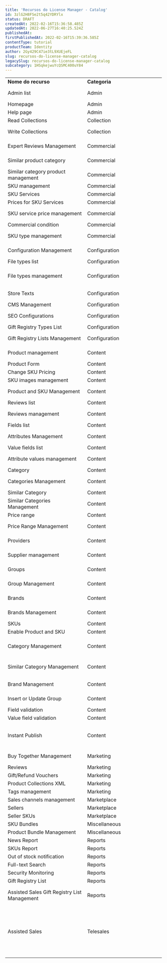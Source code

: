 ```yaml
---
title: 'Recursos do License Manager - Catalog'
id: 3zlG2H8FSe2t5q42YDRYlx
status: DRAFT
createdAt: 2022-02-16T15:36:58.485Z
updatedAt: 2022-06-27T16:40:25.524Z
publishedAt: 
firstPublishedAt: 2022-02-16T15:39:36.585Z
contentType: tutorial
productTeam: Identity
author: 2Gy429C47ie3tL9XUEjeFL
slug: recursos-do-license-manager-catalog
legacySlug: recursos-do-license-manager-catalog
subcategory: 1HSqkejwuYcQSMC400uY84
---
```


<table class="w-100 center mv7 bb b--gray" style="border-spacing: 0px; border-collapse: collapse;">
  <tr class="bb b--muted-3">
   <td class="t-body pa5" style="min-width: 15rem;"><strong>Nome do recurso</strong>
   </td>
   <td class="t-body pa5" style="min-width: 15rem;"><strong>Categoria</strong>
   </td>
   <td class="t-body pa5" style="min-width: 15rem;"><strong>Descrição</strong>
   </td>
  </tr>
  <tr class="bb b--muted-3">
   <td class="t-body pa5" style="min-width: 15rem;">Admin list
   </td>
   <td class="t-body pa5" style="min-width: 15rem;">Admin
   </td>
   <td class="t-body pa5" style="min-width: 15rem;">Lista os administradores do sistema
   </td>
  </tr>
  <tr class="bb b--muted-3">
   <td class="t-body pa5" style="min-width: 15rem;">Homepage
   </td>
   <td class="t-body pa5" style="min-width: 15rem;">Admin
   </td>
   <td class="t-body pa5" style="min-width: 15rem;">Página Inicial
   </td>
  </tr>
  <tr class="bb b--muted-3">
   <td class="t-body pa5" style="min-width: 15rem;">Help page
   </td>
   <td class="t-body pa5" style="min-width: 15rem;">Admin
   </td>
   <td class="t-body pa5" style="min-width: 15rem;">Página inicial de ajuda
   </td>
  </tr>
  <tr class="bb b--muted-3">
   <td class="t-body pa5" style="min-width: 15rem;">Read Collections
   </td>
   <td class="t-body pa5" style="min-width: 15rem;">Collection
   </td>
   <td class="t-body pa5" style="min-width: 15rem;">Permite visualizar coleções
   </td>
  </tr>
  <tr class="bb b--muted-3">
   <td class="t-body pa5" style="min-width: 15rem;">Write Collections
   </td>
   <td class="t-body pa5" style="min-width: 15rem;">Collection
   </td>
   <td class="t-body pa5" style="min-width: 15rem;">Permite criar uma nova coleção de produtos
   </td>
  </tr>
  <tr class="bb b--muted-3">
   <td class="t-body pa5" style="min-width: 15rem;">Expert Reviews Management
   </td>
   <td class="t-body pa5" style="min-width: 15rem;">Commercial
   </td>
   <td class="t-body pa5" style="min-width: 15rem;">Formulário de cadastro de opinião de especialistas
   </td>
  </tr>
  <tr class="bb b--muted-3">
   <td class="t-body pa5" style="min-width: 15rem;">Similar product category
   </td>
   <td class="t-body pa5" style="min-width: 15rem;">Commercial
   </td>
   <td class="t-body pa5" style="min-width: 15rem;">Adicionar uma categoria similar ao produto
   </td>
  </tr>
  <tr class="bb b--muted-3">
   <td class="t-body pa5" style="min-width: 15rem;">Similar category product management
   </td>
   <td class="t-body pa5" style="min-width: 15rem;">Commercial
   </td>
   <td class="t-body pa5" style="min-width: 15rem;">Cadastro de produto categoria similar
   </td>
  </tr>
  <tr class="bb b--muted-3">
   <td class="t-body pa5" style="min-width: 15rem;">SKU management
   </td>
   <td class="t-body pa5" style="min-width: 15rem;">Commercial
   </td>
   <td class="t-body pa5" style="min-width: 15rem;">Formulário de cadastro de sku
   </td>
  </tr>
  <tr class="bb b--muted-3">
   <td class="t-body pa5" style="min-width: 15rem;">SKU Services
   </td>
   <td class="t-body pa5" style="min-width: 15rem;">Commercial
   </td>
   <td class="t-body pa5" style="min-width: 15rem;">Serviços de SKU
   </td>
  </tr>
  <tr class="bb b--muted-3">
   <td class="t-body pa5" style="min-width: 15rem;">Prices for SKU Services
   </td>
   <td class="t-body pa5" style="min-width: 15rem;">Commercial
   </td>
   <td class="t-body pa5" style="min-width: 15rem;">Lista de valores de serviços SKU
   </td>
  </tr>
  <tr class="bb b--muted-3">
   <td class="t-body pa5" style="min-width: 15rem;">SKU service price management
   </td>
   <td class="t-body pa5" style="min-width: 15rem;">Commercial
   </td>
   <td class="t-body pa5" style="min-width: 15rem;">Formulário para cadastro de valor para serviço SKU
   </td>
  </tr>
  <tr class="bb b--muted-3">
   <td class="t-body pa5" style="min-width: 15rem;">Commercial condition
   </td>
   <td class="t-body pa5" style="min-width: 15rem;">Commercial
   </td>
   <td class="t-body pa5" style="min-width: 15rem;">Definição das políticas comerciais
   </td>
  </tr>
  <tr class="bb b--muted-3">
   <td class="t-body pa5" style="min-width: 15rem;">SKU type management
   </td>
   <td class="t-body pa5" style="min-width: 15rem;">Commercial
   </td>
   <td class="t-body pa5" style="min-width: 15rem;">Formulário para cadastro de tipos de serviços de SKU
   </td>
  </tr>
  <tr class="bb b--muted-3">
   <td class="t-body pa5" style="min-width: 15rem;">Configuration Management
   </td>
   <td class="t-body pa5" style="min-width: 15rem;">Configuration
   </td>
   <td class="t-body pa5" style="min-width: 15rem;">Formulário de cadastro de configuração
   </td>
  </tr>
  <tr class="bb b--muted-3">
   <td class="t-body pa5" style="min-width: 15rem;">File types list
   </td>
   <td class="t-body pa5" style="min-width: 15rem;">Configuration
   </td>
   <td class="t-body pa5" style="min-width: 15rem;">Lista de tipos de arquivos
   </td>
  </tr>
  <tr class="bb b--muted-3">
   <td class="t-body pa5" style="min-width: 15rem;">File types management
   </td>
   <td class="t-body pa5" style="min-width: 15rem;">Configuration
   </td>
   <td class="t-body pa5" style="min-width: 15rem;">Formulário para cadastro de tamanhos padrão de imagem e demais arquivos
   </td>
  </tr>
  <tr class="bb b--muted-3">
   <td class="t-body pa5" style="min-width: 15rem;">Store Texts
   </td>
   <td class="t-body pa5" style="min-width: 15rem;">Configuration
   </td>
   <td class="t-body pa5" style="min-width: 15rem;">Ferramenta do desenvolvedor com todos os textos base da loja
   </td>
  </tr>
  <tr class="bb b--muted-3">
   <td class="t-body pa5" style="min-width: 15rem;">CMS Management
   </td>
   <td class="t-body pa5" style="min-width: 15rem;">Configuration
   </td>
   <td class="t-body pa5" style="min-width: 15rem;">Configurações do CMS (Portal)
   </td>
  </tr>
  <tr class="bb b--muted-3">
   <td class="t-body pa5" style="min-width: 15rem;">SEO Configurations
   </td>
   <td class="t-body pa5" style="min-width: 15rem;">Configuration
   </td>
   <td class="t-body pa5" style="min-width: 15rem;">Configurações de Conteudos SEO (Robots.txt)
   </td>
  </tr>
  <tr class="bb b--muted-3">
   <td class="t-body pa5" style="min-width: 15rem;">Gift Registry Types List
   </td>
   <td class="t-body pa5" style="min-width: 15rem;">Configuration
   </td>
   <td class="t-body pa5" style="min-width: 15rem;">Listagem de Tipos de Listas
   </td>
  </tr>
  <tr class="bb b--muted-3">
   <td class="t-body pa5" style="min-width: 15rem;">Gift Registry Lists Management
   </td>
   <td class="t-body pa5" style="min-width: 15rem;">Configuration
   </td>
   <td class="t-body pa5" style="min-width: 15rem;">Formulário de criação e edição de tipos de lista (GiftList)
   </td>
  </tr>
  <tr class="bb b--muted-3">
   <td class="t-body pa5" style="min-width: 15rem;">Product management
   </td>
   <td class="t-body pa5" style="min-width: 15rem;">Content
   </td>
   <td class="t-body pa5" style="min-width: 15rem;">Visualizar a tela de cadastro e alteração de produto
   </td>
  </tr>
  <tr class="bb b--muted-3">
   <td class="t-body pa5" style="min-width: 15rem;">Product Form
   </td>
   <td class="t-body pa5" style="min-width: 15rem;">Content
   </td>
   <td class="t-body pa5" style="min-width: 15rem;">Acesso à tela do produto
   </td>
  </tr>
  <tr class="bb b--muted-3">
   <td class="t-body pa5" style="min-width: 15rem;">Change SKU Pricing
   </td>
   <td class="t-body pa5" style="min-width: 15rem;">Content
   </td>
   <td class="t-body pa5" style="min-width: 15rem;">Alterar preços de SKUs
   </td>
  </tr>
  <tr class="bb b--muted-3">
   <td class="t-body pa5" style="min-width: 15rem;">SKU images management
   </td>
   <td class="t-body pa5" style="min-width: 15rem;">Content
   </td>
   <td class="t-body pa5" style="min-width: 15rem;">Inserir e alterar imagens de SKU
   </td>
  </tr>
  <tr class="bb b--muted-3">
   <td class="t-body pa5" style="min-width: 15rem;">Product and SKU Management
   </td>
   <td class="t-body pa5" style="min-width: 15rem;">Content
   </td>
   <td class="t-body pa5" style="min-width: 15rem;">Alteração e inclusão de produto e SKU
   </td>
  </tr>
  <tr class="bb b--muted-3">
   <td class="t-body pa5" style="min-width: 15rem;">Reviews list
   </td>
   <td class="t-body pa5" style="min-width: 15rem;">Content
   </td>
   <td class="t-body pa5" style="min-width: 15rem;">Lista todas as avaliações
   </td>
  </tr>
  <tr class="bb b--muted-3">
   <td class="t-body pa5" style="min-width: 15rem;">Reviews management
   </td>
   <td class="t-body pa5" style="min-width: 15rem;">Content
   </td>
   <td class="t-body pa5" style="min-width: 15rem;">Formulário de cadastro de avaliação
   </td>
  </tr>
  <tr class="bb b--muted-3">
   <td class="t-body pa5" style="min-width: 15rem;">Fields list
   </td>
   <td class="t-body pa5" style="min-width: 15rem;">Content
   </td>
   <td class="t-body pa5" style="min-width: 15rem;">Lista todos os campos do sistema
   </td>
  </tr>
  <tr class="bb b--muted-3">
   <td class="t-body pa5" style="min-width: 15rem;">Attributes Management
   </td>
   <td class="t-body pa5" style="min-width: 15rem;">Content
   </td>
   <td class="t-body pa5" style="min-width: 15rem;">Formulário para cadastro de campos
   </td>
  </tr>
  <tr class="bb b--muted-3">
   <td class="t-body pa5" style="min-width: 15rem;">Value fields list
   </td>
   <td class="t-body pa5" style="min-width: 15rem;">Content
   </td>
   <td class="t-body pa5" style="min-width: 15rem;">Liste de valores de um campo
   </td>
  </tr>
  <tr class="bb b--muted-3">
   <td class="t-body pa5" style="min-width: 15rem;">Attribute values management
   </td>
   <td class="t-body pa5" style="min-width: 15rem;">Content
   </td>
   <td class="t-body pa5" style="min-width: 15rem;">Formulário de cadastro de um campo
   </td>
  </tr>
  <tr class="bb b--muted-3">
   <td class="t-body pa5" style="min-width: 15rem;">Category
   </td>
   <td class="t-body pa5" style="min-width: 15rem;">Content
   </td>
   <td class="t-body pa5" style="min-width: 15rem;">Lista todas as categorias
   </td>
  </tr>
  <tr class="bb b--muted-3">
   <td class="t-body pa5" style="min-width: 15rem;">Categories Management
   </td>
   <td class="t-body pa5" style="min-width: 15rem;">Content
   </td>
   <td class="t-body pa5" style="min-width: 15rem;">Formulário de cadastro de categoria
   </td>
  </tr>
  <tr class="bb b--muted-3">
   <td class="t-body pa5" style="min-width: 15rem;">Similar Category
   </td>
   <td class="t-body pa5" style="min-width: 15rem;">Content
   </td>
   <td class="t-body pa5" style="min-width: 15rem;">Lista todas as categorias similares
   </td>
  </tr>
  <tr class="bb b--muted-3">
   <td class="t-body pa5" style="min-width: 15rem;">Similar Categories Management
   </td>
   <td class="t-body pa5" style="min-width: 15rem;">Content
   </td>
   <td class="t-body pa5" style="min-width: 15rem;">Formulário de categorias similares
   </td>
  </tr>
  <tr class="bb b--muted-3">
   <td class="t-body pa5" style="min-width: 15rem;">Price range
   </td>
   <td class="t-body pa5" style="min-width: 15rem;">Content
   </td>
   <td class="t-body pa5" style="min-width: 15rem;">Lista todas as faixas de preços
   </td>
  </tr>
  <tr class="bb b--muted-3">
   <td class="t-body pa5" style="min-width: 15rem;">Price Range Management
   </td>
   <td class="t-body pa5" style="min-width: 15rem;">Content
   </td>
   <td class="t-body pa5" style="min-width: 15rem;">Formulário para cadastro de preços
   </td>
  </tr>
  <tr class="bb b--muted-3">
   <td class="t-body pa5" style="min-width: 15rem;">Providers
   </td>
   <td class="t-body pa5" style="min-width: 15rem;">Content
   </td>
   <td class="t-body pa5" style="min-width: 15rem;">Lista os fornecedores cadastros no sistema
   </td>
  </tr>
  <tr class="bb b--muted-3">
   <td class="t-body pa5" style="min-width: 15rem;">Supplier management
   </td>
   <td class="t-body pa5" style="min-width: 15rem;">Content
   </td>
   <td class="t-body pa5" style="min-width: 15rem;">Formulário de cadastro de fornecedor
   </td>
  </tr>
  <tr class="bb b--muted-3">
   <td class="t-body pa5" style="min-width: 15rem;">Groups
   </td>
   <td class="t-body pa5" style="min-width: 15rem;">Content
   </td>
   <td class="t-body pa5" style="min-width: 15rem;">Lista todos os grupos de categoria
   </td>
  </tr>
  <tr class="bb b--muted-3">
   <td class="t-body pa5" style="min-width: 15rem;">Group Management
   </td>
   <td class="t-body pa5" style="min-width: 15rem;">Content
   </td>
   <td class="t-body pa5" style="min-width: 15rem;">Formulário de cadastro de grupos de categoria
   </td>
  </tr>
  <tr class="bb b--muted-3">
   <td class="t-body pa5" style="min-width: 15rem;">Brands
   </td>
   <td class="t-body pa5" style="min-width: 15rem;">Content
   </td>
   <td class="t-body pa5" style="min-width: 15rem;">Lista todas as marcas cadastradas
   </td>
  </tr>
  <tr class="bb b--muted-3">
   <td class="t-body pa5" style="min-width: 15rem;">Brands Management
   </td>
   <td class="t-body pa5" style="min-width: 15rem;">Content
   </td>
   <td class="t-body pa5" style="min-width: 15rem;">Formulário para cadastro de marcas
   </td>
  </tr>
  <tr class="bb b--muted-3">
   <td class="t-body pa5" style="min-width: 15rem;">SKUs
   </td>
   <td class="t-body pa5" style="min-width: 15rem;">Content
   </td>
   <td class="t-body pa5" style="min-width: 15rem;">Lista todos SKUs cadastrados
   </td>
  </tr>
  <tr class="bb b--muted-3">
   <td class="t-body pa5" style="min-width: 15rem;">Enable Product and SKU
   </td>
   <td class="t-body pa5" style="min-width: 15rem;">Content
   </td>
   <td class="t-body pa5" style="min-width: 15rem;">Ativação de produto e de SKU
   </td>
  </tr>
  <tr class="bb b--muted-3">
   <td class="t-body pa5" style="min-width: 15rem;">Category Management
   </td>
   <td class="t-body pa5" style="min-width: 15rem;">Content
   </td>
   <td class="t-body pa5" style="min-width: 15rem;">Verificação de acesso para inclusão ou alteração de nova categoria
   </td>
  </tr>
  <tr class="bb b--muted-3">
   <td class="t-body pa5" style="min-width: 15rem;">Similar Category Management
   </td>
   <td class="t-body pa5" style="min-width: 15rem;">Content
   </td>
   <td class="t-body pa5" style="min-width: 15rem;">Verificação de acesso para inclusão ou alteração de nova categoria similar
   </td>
  </tr>
  <tr class="bb b--muted-3">
   <td class="t-body pa5" style="min-width: 15rem;">Brand Management
   </td>
   <td class="t-body pa5" style="min-width: 15rem;">Content
   </td>
   <td class="t-body pa5" style="min-width: 15rem;">Validação para inserção ou alteração de marca
   </td>
  </tr>
  <tr class="bb b--muted-3">
   <td class="t-body pa5" style="min-width: 15rem;">Insert or Update Group
   </td>
   <td class="t-body pa5" style="min-width: 15rem;">Content
   </td>
   <td class="t-body pa5" style="min-width: 15rem;">Inserir ou alterar dentro da grupo de categoria
   </td>
  </tr>
  <tr class="bb b--muted-3">
   <td class="t-body pa5" style="min-width: 15rem;">Field validation
   </td>
   <td class="t-body pa5" style="min-width: 15rem;">Content
   </td>
   <td class="t-body pa5" style="min-width: 15rem;">Validação de campo
   </td>
  </tr>
  <tr class="bb b--muted-3">
   <td class="t-body pa5" style="min-width: 15rem;">Value field validation
   </td>
   <td class="t-body pa5" style="min-width: 15rem;">Content
   </td>
   <td class="t-body pa5" style="min-width: 15rem;">Validação de campo valor
   </td>
  </tr>
  <tr class="bb b--muted-3">
   <td class="t-body pa5" style="min-width: 15rem;">Instant Publish
   </td>
   <td class="t-body pa5" style="min-width: 15rem;">Content
   </td>
   <td class="t-body pa5" style="min-width: 15rem;">Este recurso permite que um usuário publique instantaneamente um produto usando o Instant Publish IO App
   </td>
  </tr>
  <tr class="bb b--muted-3">
   <td class="t-body pa5" style="min-width: 15rem;">Buy Together Management
   </td>
   <td class="t-body pa5" style="min-width: 15rem;">Marketing
   </td>
   <td class="t-body pa5" style="min-width: 15rem;">Formulário de cadastro de compre junto
   </td>
  </tr>
  <tr class="bb b--muted-3">
   <td class="t-body pa5" style="min-width: 15rem;">Reviews
   </td>
   <td class="t-body pa5" style="min-width: 15rem;">Marketing
   </td>
   <td class="t-body pa5" style="min-width: 15rem;">Banco de avaliações de SKU
   </td>
  </tr>
  <tr class="bb b--muted-3">
   <td class="t-body pa5" style="min-width: 15rem;">Gift/Refund Vouchers
   </td>
   <td class="t-body pa5" style="min-width: 15rem;">Marketing
   </td>
   <td class="t-body pa5" style="min-width: 15rem;">Cria Vale Compra
   </td>
  </tr>
  <tr class="bb b--muted-3">
   <td class="t-body pa5" style="min-width: 15rem;">Product Collections XML
   </td>
   <td class="t-body pa5" style="min-width: 15rem;">Marketing
   </td>
   <td class="t-body pa5" style="min-width: 15rem;">XML de Coleções
   </td>
  </tr>
  <tr class="bb b--muted-3">
   <td class="t-body pa5" style="min-width: 15rem;">Tags management
   </td>
   <td class="t-body pa5" style="min-width: 15rem;">Marketing
   </td>
   <td class="t-body pa5" style="min-width: 15rem;">Controle de Palavras - Tags
   </td>
  </tr>
  <tr class="bb b--muted-3">
   <td class="t-body pa5" style="min-width: 15rem;">Sales channels management
   </td>
   <td class="t-body pa5" style="min-width: 15rem;">Marketplace
   </td>
   <td class="t-body pa5" style="min-width: 15rem;">Lista de políticas comerciais
   </td>
  </tr>
  <tr class="bb b--muted-3">
   <td class="t-body pa5" style="min-width: 15rem;">Sellers
   </td>
   <td class="t-body pa5" style="min-width: 15rem;">Marketplace
   </td>
   <td class="t-body pa5" style="min-width: 15rem;">Lista de Sellers (Lojas)
   </td>
  </tr>
  <tr class="bb b--muted-3">
   <td class="t-body pa5" style="min-width: 15rem;">Seller SKUs
   </td>
   <td class="t-body pa5" style="min-width: 15rem;">Marketplace
   </td>
   <td class="t-body pa5" style="min-width: 15rem;">Lista SKU Sellers
   </td>
  </tr>
  <tr class="bb b--muted-3">
   <td class="t-body pa5" style="min-width: 15rem;">SKU Bundles
   </td>
   <td class="t-body pa5" style="min-width: 15rem;">Miscellaneous
   </td>
   <td class="t-body pa5" style="min-width: 15rem;">Interface dos Kits com os SKUs
   </td>
  </tr>
  <tr class="bb b--muted-3">
   <td class="t-body pa5" style="min-width: 15rem;">Product Bundle Management
   </td>
   <td class="t-body pa5" style="min-width: 15rem;">Miscellaneous
   </td>
   <td class="t-body pa5" style="min-width: 15rem;">Formulário para cadastro de kits
   </td>
  </tr>
  <tr class="bb b--muted-3">
   <td class="t-body pa5" style="min-width: 15rem;">News Report
   </td>
   <td class="t-body pa5" style="min-width: 15rem;">Reports
   </td>
   <td class="t-body pa5" style="min-width: 15rem;">Relatório de Newsletter
   </td>
  </tr>
  <tr class="bb b--muted-3">
   <td class="t-body pa5" style="min-width: 15rem;">SKUs Report
   </td>
   <td class="t-body pa5" style="min-width: 15rem;">Reports
   </td>
   <td class="t-body pa5" style="min-width: 15rem;">Relatório SKUs
   </td>
  </tr>
  <tr class="bb b--muted-3">
   <td class="t-body pa5" style="min-width: 15rem;">Out of stock notification
   </td>
   <td class="t-body pa5" style="min-width: 15rem;">Reports
   </td>
   <td class="t-body pa5" style="min-width: 15rem;">Relatório Solicitação de Avise-Me
   </td>
  </tr>
  <tr class="bb b--muted-3">
   <td class="t-body pa5" style="min-width: 15rem;">Full-text Search
   </td>
   <td class="t-body pa5" style="min-width: 15rem;">Reports
   </td>
   <td class="t-body pa5" style="min-width: 15rem;">Relatório de buscas Full-text
   </td>
  </tr>
  <tr class="bb b--muted-3">
   <td class="t-body pa5" style="min-width: 15rem;">Security Monitoring
   </td>
   <td class="t-body pa5" style="min-width: 15rem;">Reports
   </td>
   <td class="t-body pa5" style="min-width: 15rem;">Monitoramento de Segurança
   </td>
  </tr>
  <tr class="bb b--muted-3">
   <td class="t-body pa5" style="min-width: 15rem;">Gift Registry List
   </td>
   <td class="t-body pa5" style="min-width: 15rem;">Reports
   </td>
   <td class="t-body pa5" style="min-width: 15rem;">Ver todas as listas (GiftList)
   </td>
  </tr>
  <tr class="bb b--muted-3">
   <td class="t-body pa5" style="min-width: 15rem;">Assisted Sales Gift Registry List Management
   </td>
   <td class="t-body pa5" style="min-width: 15rem;">Reports
   </td>
   <td class="t-body pa5" style="min-width: 15rem;">Permite ao administrador gerenciar listas de um usuário no Site, como se fosse o próprio.
   </td>
  </tr>
  <tr class="bb b--muted-3">
   <td class="t-body pa5" style="min-width: 15rem;">Assisted Sales
   </td>
   <td class="t-body pa5" style="min-width: 15rem;">Telesales
   </td>
   <td class="t-body pa5" style="min-width: 15rem;">Após o login o usuario é redirecionado para o site de televendas www.sualoja.com.br/a/televendas. Dessa forma, o operador pode fazer operações na loja em nome do cliente. Uma barra aparecerá no topo da tela.
   </td>
  </tr>
</table>

